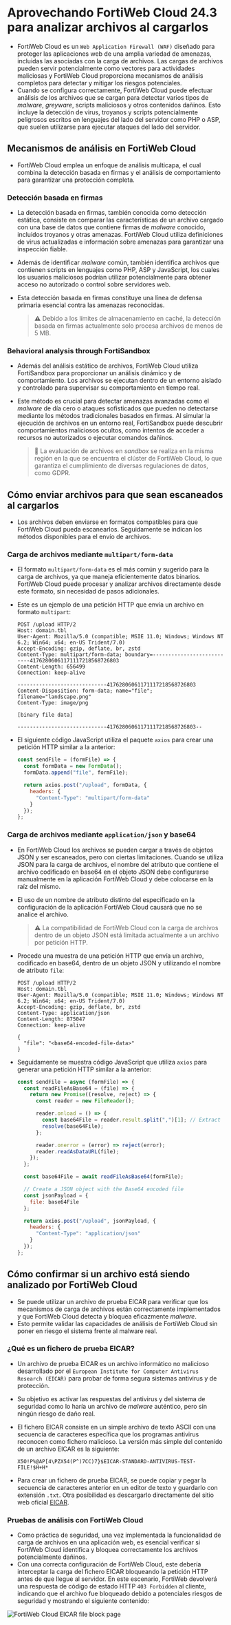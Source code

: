 # Aprovechando FortiWeb Cloud 24.3 para analizar archivos al cargarlos

* FortiWeb Cloud es un `Web Application Firewall (WAF)` diseñado para proteger las aplicaciones web de una amplia variedad de amenazas, incluidas las asociadas con la carga de archivos. Las cargas de archivos pueden servir potencialmente como vectores para actividades maliciosas y FortiWeb Cloud proporciona mecanismos de análisis completos para detectar y mitigar los riesgos potenciales.
* Cuando se configura correctamente, FortiWeb Cloud puede efectuar análisis de los archivos que se cargan para detectar varios tipos de *malware*, *greyware*, scripts maliciosos y otros contenidos dañinos. Esto incluye la detección de virus, troyanos y scripts potencialmente peligrosos escritos en lenguajes del lado del servidor como PHP o ASP, que suelen utilizarse para ejecutar ataques del lado del servidor.

## Mecanismos de análisis en FortiWeb Cloud

* FortiWeb Cloud emplea un enfoque de análisis multicapa, el cual combina la detección basada en firmas y el análisis de comportamiento para garantizar una protección completa.

### Detección basada en firmas

* La detección basada en firmas, también conocida como detección estática, consiste en comparar las características de un archivo cargado con una base de datos que contiene firmas de *malware* conocido, incluidos troyanos y otras amenazas. FortiWeb Cloud utiliza definiciones de virus actualizadas e información sobre amenazas para garantizar una inspección fiable.
* Además de identificar *malware* común, también identifica archivos que contienen scripts en lenguajes como PHP, ASP y JavaScript, los cuales los usuarios maliciosos podrían utilizar potencialmente para obtener acceso no autorizado o control sobre servidores web.
* Esta detección basada en firmas constituye una línea de defensa primaria esencial contra las amenazas reconocidas.

  > :warning: Debido a los límites de almacenamiento en caché, la detección basada en firmas actualmente solo procesa archivos de menos de 5 MB.

### Behavioral analysis through FortiSandbox

* Además del análisis estático de archivos, FortiWeb Cloud utiliza FortiSandbox para proporcionar un análisis dinámico y de comportamiento. Los archivos se ejecutan dentro de un entorno aislado y controlado para supervisar su comportamiento en tiempo real.
* Este método es crucial para detectar amenazas avanzadas como el *malware* de día cero o ataques sofisticados que pueden no detectarse mediante los métodos tradicionales basados en firmas. Al simular la ejecución de archivos en un entorno real, FortiSandbox puede descubrir comportamientos maliciosos ocultos, como intentos de acceder a recursos no autorizados o ejecutar comandos dañinos.

  > :older_man: La evaluación de archivos en *sandbox* se realiza en la misma región en la que se encuentra el clúster de FortiWeb Cloud, lo que garantiza el cumplimiento de diversas regulaciones de datos, como GDPR.

## Cómo enviar archivos para que sean escaneados al cargarlos

* Los archivos deben enviarse en formatos compatibles para que FortiWeb Cloud pueda escanearlos. Seguidamente se indican los métodos disponibles para el envío de archivos.

### Carga de archivos mediante `multipart/form-data`

* El formato `multipart/form-data` es el más común y sugerido para la carga de archivos, ya que maneja eficientemente datos binarios. FortiWeb Cloud puede procesar y analizar archivos directamente desde este formato, sin necesidad de pasos adicionales.
* Este es un ejemplo de una petición HTTP que envía un archivo en formato `multipart`:

  ```text
  POST /upload HTTP/2
  Host: domain.tbl
  User-Agent: Mozilla/5.0 (compatible; MSIE 11.0; Windows; Windows NT 6.2; Win64; x64; en-US Trident/7.0)
  Accept-Encoding: gzip, deflate, br, zstd
  Content-Type: multipart/form-data; boundary=---------------------------41762806061171117218568726803
  Content-Length: 656499
  Connection: keep-alive
  
  -----------------------------41762806061171117218568726803
  Content-Disposition: form-data; name="file"; filename="landscape.png"
  Content-Type: image/png
  
  [binary file data]
  
  -----------------------------41762806061171117218568726803--
  ```

* El siguiente código JavaScript utiliza el paquete `axios` para crear una petición HTTP similar a la anterior:

  ```javascript
  const sendFile = (formFile) => {
    const formData = new FormData();
    formData.append("file", formFile);

    return axios.post("/upload", formData, {
      headers: {
        "Content-Type": "multipart/form-data"
      }
    });
  };
  ```

### Carga de archivos mediante `application/json` y base64

* En  FortiWeb Cloud los archivos se pueden cargar a través de objetos JSON y ser escaneados, pero con ciertas limitaciones. Cuando se utiliza JSON para la carga de archivos, el nombre del atributo que contiene el archivo codificado en base64 en el objeto JSON debe configurarse manualmente en la aplicación FortiWeb Cloud y debe colocarse en la raíz del mismo.
* El uso de un nombre de atributo distinto del especificado en la configuración de la aplicación FortiWeb Cloud causará que no se analice el archivo.

  > :warning: La compatibilidad de FortiWeb Cloud con la carga de archivos dentro de un objeto JSON está limitada actualmente a un archivo por petición HTTP.

* Procede una muestra de una petición HTTP que envía un archivo, codificado en base64, dentro de un objeto JSON y utilizando el nombre de atributo `file`:

  ```text
  POST /upload HTTP/2
  Host: domain.tbl
  User-Agent: Mozilla/5.0 (compatible; MSIE 11.0; Windows; Windows NT 6.2; Win64; x64; en-US Trident/7.0)
  Accept-Encoding: gzip, deflate, br, zstd
  Content-Type: application/json
  Content-Length: 875047
  Connection: keep-alive
  
  {
    "file": "<base64-encoded-file-data>"
  }
  ```

* Seguidamente se muestra código JavaScript que utiliza `axios` para generar una petición HTTP similar a la anterior:

  ```javascript
  const sendFile = async (formFile) => {
    const readFileAsBase64 = (file) => {
      return new Promise((resolve, reject) => {
        const reader = new FileReader();

        reader.onload = () => {
          const base64File = reader.result.split(",")[1]; // Extract the Base64 part
          resolve(base64File);
        };

        reader.onerror = (error) => reject(error);
        reader.readAsDataURL(file);
      });
    };

    const base64File = await readFileAsBase64(formFile);

    // Create a JSON object with the Base64 encoded file
    const jsonPayload = {
      file: base64File
    };

    return axios.post("/upload", jsonPayload, {
      headers: {
        "Content-Type": "application/json"
      }
    });
  };
  ```

## Cómo confirmar si un archivo está siendo analizado por FortiWeb Cloud

* Se puede utilizar un archivo de prueba EICAR para verificar que los mecanismos de carga de archivos están correctamente implementados y que FortiWeb Cloud detecta y bloquea eficazmente *malware*.
* Esto permite validar las capacidades de análisis de FortiWeb Cloud sin poner en riesgo el sistema frente al malware real.

### ¿Qué es un fichero de prueba EICAR?

* Un archivo de prueba EICAR es un archivo informático no malicioso desarrollado por el `European Institute for Computer Antivirus Research (EICAR)` para probar de forma segura sistemas antivirus y de protección.
* Su objetivo es activar las respuestas del antivirus y del sistema de seguridad como lo haría un archivo de *malware* auténtico, pero sin ningún riesgo de daño real.
* El fichero EICAR consiste en un simple archivo de texto ASCII con una secuencia de caracteres específica que los programas antivirus reconocen como fichero malicioso. La versión más simple del contenido de un archivo EICAR es la siguiente:

  ```text
  X5O!P%@AP[4\PZX54(P^)7CC)7}$EICAR-STANDARD-ANTIVIRUS-TEST-FILE!$H+H*
  ```

* Para crear un fichero de prueba EICAR, se puede copiar y pegar la secuencia de caracteres anterior en un editor de texto y guardarlo con extensión `.txt`. Otra posibilidad es descargarlo directamente del sitio web oficial [EICAR][1].

### Pruebas de análisis con FortiWeb Cloud

* Como práctica de seguridad, una vez implementada la funcionalidad de carga de archivos en una aplicación web, es esencial verificar si FortiWeb Cloud identifica y bloquea correctamente los archivos potencialmente dañinos.
* Con una correcta configuración de FortiWeb Cloud, este debería interceptar la carga del fichero EICAR bloqueando la petición HTTP antes de que llegue al servidor. En este escenario, FortiWeb devolverá una respuesta de código de estado HTTP `403 Forbidden` al cliente, indicando que el archivo fue bloqueado debido a potenciales riesgos de seguridad y mostrando el siguiente contenido:

![FortiWeb Cloud EICAR file block page][2]

[1]: https://www.eicar.org/download-anti-malware-testfile/
[2]: /static/images/fortiweb-eicar-alert.png
